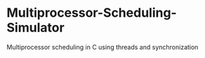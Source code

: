 # Multiprocessor-Scheduling-Simulator
Multiprocessor scheduling in C using threads and synchronization
